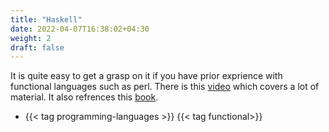 ```yaml
---
title: "Haskell"
date: 2022-04-07T16:38:02+04:30
weight: 2
draft: false
---
```

It is quite easy to get a grasp on it if you have prior exprience with functional languages such as perl.
There is this [video](https://www.youtube.com/watch?v=02_H3LjqMr8) which covers a lot of material. It also refrences this [book](http://learnyouahaskell.com/chapters).

- {{< tag programming-languages >}} {{< tag functional>}}
